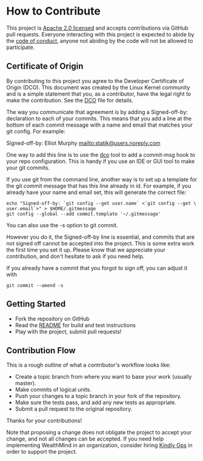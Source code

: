 # How to Contribute

This project is [Apache 2.0 licensed](LICENSE) and accepts contributions via
GitHub pull requests. Everyone interacting with this project is expected
to abide by the [code of conduct](CODE_OF_CONDUCT.md), anyone not abiding by
the code will not be allowed to participate.

## Certificate of Origin

By contributing to this project you agree to the Developer Certificate of
Origin (DCO). This document was created by the Linux Kernel community and is a
simple statement that you, as a contributor, have the legal right to make the
contribution. See the [DCO](DCO) file for details.

The way you communicate that agreement is by adding a Signed-off-by: declaration
to each of your commits. This means that you add a line at the bottom of each
commit message with a name and email that matches your git config. For example:

Signed-off-by: Elliot Murphy <mailto:statik@users.noreply.com>

One way to add this line is to use the [dco](https://github.com/coderanger/dco)
tool to add a commit-msg hook to your repo configuration.
This is handy if you use an IDE or GUI tool to make your git commits.

If you use git from the command line, another way is to set up a template
for the git commit message that has this line already in id.
For example, if you already have your name and email set, this will
generate the correct file:

    echo "Signed-off-by: `git config --get user.name` <`git config --get \
    user.email`>" > $HOME/.gitmessage
    git config --global --add commit.template '~/.gitmessage'

You can also use the -s option to git commit.

However you do it, the Signed-off-by line is essential, and commits that
are not signed off cannot be accepted into the project. This is some
extra work the first time you set it up. Please know that we appreciate
your contribution, and don't hesitate to ask if you need help.

If you already have a commit that you forgot to sign off, you can
adjust it with

    git commit --amend -s

## Getting Started

* Fork the repository on GitHub
* Read the [README](README.md) for build and test instructions
* Play with the project, submit pull requests!

## Contribution Flow

This is a rough outline of what a contributor's workflow looks like:

* Create a topic branch from where you want to base your work (usually master).
* Make commits of logical units.
* Push your changes to a topic branch in your fork of the repository.
* Make sure the tests pass, and add any new tests as appropriate.
* Submit a pull request to the original repository.

Thanks for your contributions!

Note that proposing a change does not obligate the project to accept your
change, and not all changes can be accepted. If you need help implementing
WealthMind in an organization, consider hiring [Kindly Ops](https://kindlyops.com)
in order to support the project.
